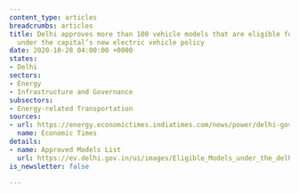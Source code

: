 ```yaml
---
content_type: articles
breadcrumbs: articles
title: Delhi approves more than 100 vehicle models that are eligible for subsidies
  under the capital’s new electric vehicle policy
date: 2020-10-28 04:00:00 +0000
states:
- Delhi
sectors:
- Energy
- Infrastructure and Governance
subsectors:
- Energy-related Transportation
sources:
- url: https://energy.economictimes.indiatimes.com/news/power/delhi-govt-approves-over-100-models-for-subsidy-under-new-electric-vehicles-policy-gahlot/78827690
  name: Economic Times
details:
- name: Approved Models List
  url: https://ev.delhi.gov.in/ui/images/Eligible_Models_under_the_delhi_ev_policy.pdf
is_newsletter: false

---
```

